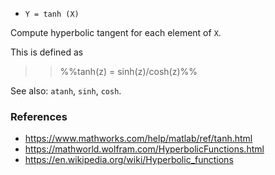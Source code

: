 * `Y = tanh (X)`

Compute hyperbolic tangent for each element of `X`.

This is defined as

>> %%tanh(z) = sinh(z)/cosh(z)%%

See also: `atanh`, `sinh`, `cosh`.

### References

* https://www.mathworks.com/help/matlab/ref/tanh.html
* https://mathworld.wolfram.com/HyperbolicFunctions.html
* https://en.wikipedia.org/wiki/Hyperbolic_functions
